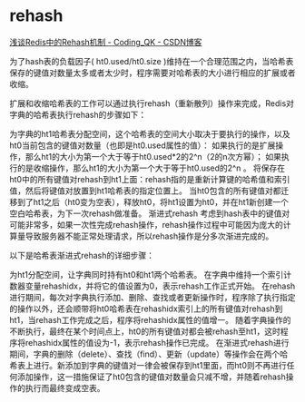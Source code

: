 # rehash

[浅谈Redis中的Rehash机制 - Coding\_QK - CSDN博客][1]

为了hash表的负载因子( ht0.used/ht0.size )维持在一个合理范围之内，当哈希表保存的键值对数量太多或者太少时，程序需要对哈希表的大小进行相应的扩展或者收缩。

扩展和收缩哈希表的工作可以通过执行rehash（重新散列）操作来完成，Redis对字典的哈希表执行rehash的步骤如下：

为字典的ht1哈希表分配空间，这个哈希表的空间大小取决于要执行的操作，以及ht0当前包含的键值对数量（也即是ht0.used属性的值）： 如果执行的是扩展操作，那么ht1的大小为第一个大于等于ht0.used*2的2^n（2的n次方幂）； 如果执行的是收缩操作，那么ht1的大小为第一个大于等于ht0.used的2^n 。
将保存在ht0中的所有键值对rehash到ht1上面：rehash指的是重新计算键的哈希值和索引值，然后将键值对放置到ht1哈希表的指定位置上。
当ht0包含的所有键值对都迁移到了ht1之后（ht0变为空表），释放ht0，将ht1设置为ht0，并在ht1新创建一个空白哈希表，为下一次rehash做准备。
渐进式rehash
考虑到hash表中的键值对可能非常多，如果一次性完成rehash操作，rehash操作过程中可能因为庞大的计算量导致服务器不能正常处理请求，所以rehash操作是分多次渐进完成的。

以下是哈希表渐进式rehash的详细步骤：

为ht1分配空间，让字典同时持有ht0和ht1两个哈希表。
在字典中维持一个索引计数器变量rehashidx，并将它的值设置为0，表示rehash工作正式开始。
在rehash进行期间，每次对字典执行添加、删除、查找或者更新操作时，程序除了执行指定的操作以外，还会顺带将ht0哈希表在rehashidx索引上的所有键值对rehash到ht1，当rehash工作完成之后，程序将rehashidx属性的值增一。
随着字典操作的不断执行，最终在某个时间点上，ht0的所有键值对都会被rehash至ht1，这时程序将rehashidx属性的值设为-1，表示rehash操作已完成。
在渐进式rehash进行期间，字典的删除（delete）、查找（find）、更新（update）等操作会在两个哈希表上进行。新添加到字典的键值对一律会被保存到ht1里面，而ht0则不再进行任何添加操作，这一措施保证了ht0包含的键值对数量会只减不增，并随着rehash操作的执行而最终变成空表。

[1]:	https://blog.csdn.net/cqk0100/article/details/80400811 "浅谈Redis中的Rehash机制 - Coding_QK - CSDN博客"